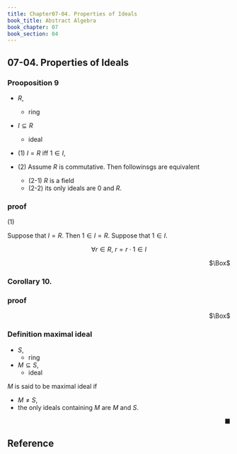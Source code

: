 ```yaml
---
title: Chapter07-04. Properties of Ideals
book_title: Abstract Algebra
book_chapter: 07
book_section: 04
---
```


## 07-04. Properties of Ideals


### Prooposition 9
* $R$,
    * ring
* $I \subseteq R$
    * ideal

* (1) $I = R$ iff $1 \in I$,
* (2) Assume  $R$ is commutative. Then followinsgs are equivalent
    * (2-1) $R$ is a field
    * (2-2) its only ideals are $0$ and $R$.

### proof
(1)

Suppose that $I = R$. Then $1 \in I = R$.
Suppose that $1 \in I$.

$$
    \forall r \in R,
    \
    r
    =
    r \cdot 1
    \in
    I
$$



<div class="QED" style="text-align: right">$\Box$</div>

### Corollary 10.

### proof

<div class="QED" style="text-align: right">$\Box$</div>


### Definition maximal ideal
* $S$,
    * ring
* $M \subseteq S$,
    * ideal

$M$ is said to be maximal ideal if

* $M \neq S$,
* the only ideals containing $M$ are $M$ and $S$.

<div class="end-of-statement" style="text-align: right">■</div>

## Reference
